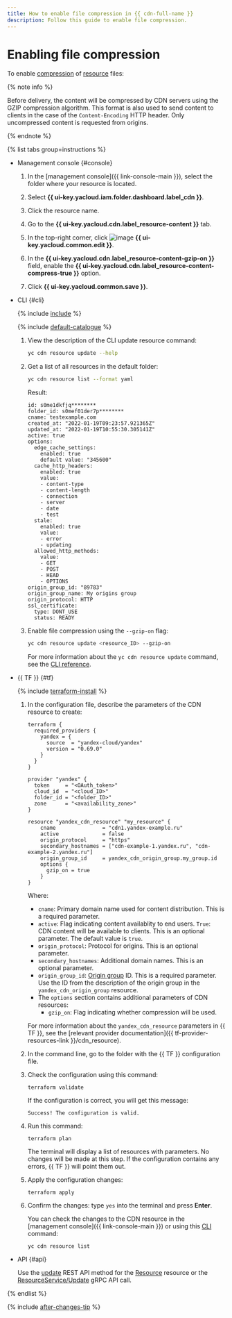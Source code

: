 ```yaml
---
title: How to enable file compression in {{ cdn-full-name }}
description: Follow this guide to enable file compression.
---
```


# Enabling file compression

To enable [compression](../../concepts/compression.md) of [resource](../../concepts/resource.md) files:

{% note info %}

Before delivery, the content will be compressed by CDN servers using the GZIP compression algorithm. This format is also used to send content to clients in the case of the `Content-Encoding` HTTP header. Only uncompressed content is requested from origins.

{% endnote %}

{% list tabs group=instructions %}

- Management console {#console}

  1. In the [management console]({{ link-console-main }}), select the folder where your resource is located.

  1. Select **{{ ui-key.yacloud.iam.folder.dashboard.label_cdn }}**.

  1. Click the resource name.

  1. Go to the **{{ ui-key.yacloud.cdn.label_resource-content }}** tab.

  1. In the top-right corner, click ![image](../../../_assets/console-icons/pencil.svg) **{{ ui-key.yacloud.common.edit }}**.

  1. In the **{{ ui-key.yacloud.cdn.label_resource-content-gzip-on }}** field, enable the **{{ ui-key.yacloud.cdn.label_resource-content-compress-true }}** option.

  1. Click **{{ ui-key.yacloud.common.save }}**.

- CLI {#cli}

  {% include [include](../../../_includes/cli-install.md) %}

  {% include [default-catalogue](../../../_includes/default-catalogue.md) %}

  1. View the description of the CLI update resource command:

      ```bash
      yc cdn resource update --help
      ```

  1. Get a list of all resources in the default folder:

      ```bash
      yc cdn resource list --format yaml
      ```

      Result:

      ```text
      id: s0me1dkfjq********
      folder_id: s0mef01der7p********
      cname: testexample.com
      created_at: "2022-01-19T09:23:57.921365Z"
      updated_at: "2022-01-19T10:55:30.305141Z"
      active: true
      options:
        edge_cache_settings:
          enabled: true
          default value: "345600"
        cache_http_headers:
          enabled: true
          value:
          - content-type
          - content-length
          - connection
          - server
          - date
          - test
        stale:
          enabled: true
          value:
          - error
          - updating
        allowed_http_methods:
          value:
          - GET
          - POST
          - HEAD
          - OPTIONS
      origin_group_id: "89783"
      origin_group_name: My origins group
      origin_protocol: HTTP
      ssl_certificate:
        type: DONT_USE
        status: READY
      ```

  1. Enable file compression using the `--gzip-on` flag:

      ```bash
      yc cdn resource update <resource_ID> --gzip-on
      ```

      For more information about the `yc cdn resource update` command, see the [CLI reference](../../../cli/cli-ref/cdn/cli-ref/resource/update.md).

- {{ TF }} {#tf}

  {% include [terraform-install](../../../_includes/terraform-install.md) %}

  1. In the configuration file, describe the parameters of the CDN resource to create:


      ```hcl
      terraform {
        required_providers {
          yandex = {
            source  = "yandex-cloud/yandex"
            version = "0.69.0"
          }
        }
      }

      provider "yandex" {
        token     = "<OAuth_token>"
        cloud_id  = "<cloud_ID>"
        folder_id = "<folder_ID>"
        zone      = "<availability_zone>"
      }

      resource "yandex_cdn_resource" "my_resource" {
          cname               = "cdn1.yandex-example.ru"
          active              = false
          origin_protocol     = "https"
          secondary_hostnames = ["cdn-example-1.yandex.ru", "cdn-example-2.yandex.ru"]
          origin_group_id     = yandex_cdn_origin_group.my_group.id
          options {
            gzip_on = true
          }
      }
      ```



      Where:

      * `cname`: Primary domain name used for content distribution. This is a required parameter.
      * `active`: Flag indicating content availablity to end users. `True`: CDN content will be available to clients. This is an optional parameter. The default value is `true`.
      * `origin_protocol`: Protocol for origins. This is an optional parameter.
      * `secondary_hostnames`: Additional domain names. This is an optional parameter.
      * `origin_group_id`: [Origin group](../../concepts/origins.md) ID. This is a required parameter. Use the ID from the description of the origin group in the `yandex_cdn_origin_group` resource.
      * The `options` section contains additional parameters of CDN resources:
         * `gzip_on`: Flag indicating whether compression will be used.

      For more information about the `yandex_cdn_resource` parameters in {{ TF }}, see the [relevant provider documentation]({{ tf-provider-resources-link }}/cdn_resource).

  1. In the command line, go to the folder with the {{ TF }} configuration file.

  1. Check the configuration using this command:
     ```
     terraform validate
     ```

     If the configuration is correct, you will get this message:

     ```
     Success! The configuration is valid.
     ```

  1. Run this command:
     ```
     terraform plan
     ```

     The terminal will display a list of resources with parameters. No changes will be made at this step. If the configuration contains any errors, {{ TF }} will point them out.

  1. Apply the configuration changes:
     ```
     terraform apply
     ```

  1. Confirm the changes: type `yes` into the terminal and press **Enter**.

     You can check the changes to the CDN resource in the [management console]({{ link-console-main }}) or using this [CLI](../../../cli/quickstart.md) command:

     ```
     yc cdn resource list
     ```

- API {#api}

  Use the [update](../../api-ref/Resource/update.md) REST API method for the [Resource](../../api-ref/Resource/index.md) resource or the [ResourceService/Update](../../api-ref/grpc/Resource/update.md) gRPC API call.

{% endlist %}

{% include [after-changes-tip](../../../_includes/cdn/after-changes-tip.md) %}